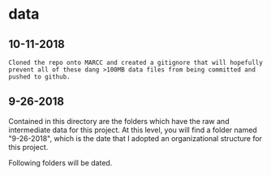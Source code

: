 # data

## 10-11-2018
	Cloned the repo onto MARCC and created a gitignore that will hopefully prevent all of these dang >100MB data files from being committed and pushed to github.

## 9-26-2018
Contained in this directory are the folders which have the raw and intermediate data for this project. At this level, you
will find a folder named "9-26-2018", which is the date that I adopted an organizational structure for this project.

Following folders will be dated.
